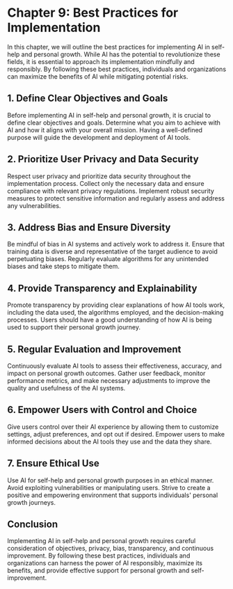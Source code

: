 Chapter 9: Best Practices for Implementation
============================================

In this chapter, we will outline the best practices for implementing AI in self-help and personal growth. While AI has the potential to revolutionize these fields, it is essential to approach its implementation mindfully and responsibly. By following these best practices, individuals and organizations can maximize the benefits of AI while mitigating potential risks.

**1. Define Clear Objectives and Goals**
----------------------------------------

Before implementing AI in self-help and personal growth, it is crucial to define clear objectives and goals. Determine what you aim to achieve with AI and how it aligns with your overall mission. Having a well-defined purpose will guide the development and deployment of AI tools.

**2. Prioritize User Privacy and Data Security**
------------------------------------------------

Respect user privacy and prioritize data security throughout the implementation process. Collect only the necessary data and ensure compliance with relevant privacy regulations. Implement robust security measures to protect sensitive information and regularly assess and address any vulnerabilities.

**3. Address Bias and Ensure Diversity**
----------------------------------------

Be mindful of bias in AI systems and actively work to address it. Ensure that training data is diverse and representative of the target audience to avoid perpetuating biases. Regularly evaluate algorithms for any unintended biases and take steps to mitigate them.

**4. Provide Transparency and Explainability**
----------------------------------------------

Promote transparency by providing clear explanations of how AI tools work, including the data used, the algorithms employed, and the decision-making processes. Users should have a good understanding of how AI is being used to support their personal growth journey.

**5. Regular Evaluation and Improvement**
-----------------------------------------

Continuously evaluate AI tools to assess their effectiveness, accuracy, and impact on personal growth outcomes. Gather user feedback, monitor performance metrics, and make necessary adjustments to improve the quality and usefulness of the AI systems.

**6. Empower Users with Control and Choice**
--------------------------------------------

Give users control over their AI experience by allowing them to customize settings, adjust preferences, and opt out if desired. Empower users to make informed decisions about the AI tools they use and the data they share.

**7. Ensure Ethical Use**
-------------------------

Use AI for self-help and personal growth purposes in an ethical manner. Avoid exploiting vulnerabilities or manipulating users. Strive to create a positive and empowering environment that supports individuals' personal growth journeys.

**Conclusion**
--------------

Implementing AI in self-help and personal growth requires careful consideration of objectives, privacy, bias, transparency, and continuous improvement. By following these best practices, individuals and organizations can harness the power of AI responsibly, maximize its benefits, and provide effective support for personal growth and self-improvement.
